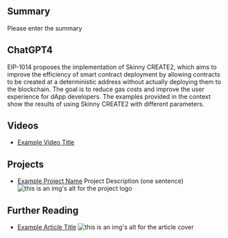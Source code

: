 ## Summary

Please enter the summary

## ChatGPT4

EIP-1014 proposes the implementation of Skinny CREATE2, which aims to improve the efficiency of smart contract deployment by allowing contracts to be created at a deterministic address without actually deploying them to the blockchain. The goal is to reduce gas costs and improve the user experience for dApp developers. The examples provided in the context show the results of using Skinny CREATE2 with different parameters.

## Videos

- [Example Video Title](https://www.youtube.com/watch?v=TDGq4aeevgY)

## Projects

- [Example Project Name](https://xxxx.xxx/xxxxx) Project Description (one sentence) ![this is an img's alt for the project logo](https://xxxx.xxx/project-logo.xxx)

## Further Reading

- [Example Article Title](https://xxxx.xxx/xxxxx) ![this is an img's alt for the article cover](https://xxxx.xxx/article-cover.xxx)
